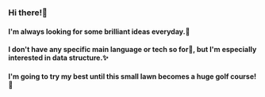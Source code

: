 ### Hi there!👋
#### I'm always looking for some brilliant ideas everyday.🔭
#### I don't have any specific main language or tech so for🤔, but I'm especially interested in data structure.✨
#### I'm going to try my best until this small lawn becomes a huge golf course!🌱 


<!--
**jieunyy/jieunyy** is a ✨ _special_ ✨ repository because its `README.md` (this file) appears on your GitHub profile.

Here are some ideas to get you started:

- 🔭 I’m currently working on ...
- 🌱 I’m currently learning ...
- 👯 I’m looking to collaborate on ...
- 🤔 I’m looking for help with ...
- 💬 Ask me about ...
- 📫 How to reach me: ...
- 😄 Pronouns: ...
- ⚡ Fun fact: ...
-->
